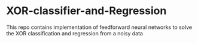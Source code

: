 # XOR-classifier-and-Regression
This repo contains implementation of feedforward neural networks to solve the XOR classification and regression from a noisy data

